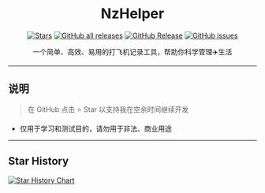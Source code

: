 <div align="center">

# NzHelper

[![Stars](https://img.shields.io/github/stars/bug-bit/NzHelper?label=stars)](https://github.com/bug-bit/NzHelper)
<a href="https://github.com/bug-bit/NzHelper/releases"><img alt="GitHub all releases" src="https://img.shields.io/github/downloads/bug-bit/NzHelper/total?label=Downloads"></a>
[![GitHub Release](https://img.shields.io/github/v/release/bug-bit/NzHelper)](https://github.com/bug-bit/NzHelper/releases)
<a href="https://github.com/bug-bit/NzHelper/issues"><img alt="GitHub issues" src="https://img.shields.io/github/issues/bug-bit/NzHelper"></a>

一个简单、高效、易用的打飞机记录工具，帮助你科学管理✈️生活

</div>

---

## 说明
> 在 GitHub 点击 ⭐ Star 以支持我在空余时间继续开发
- 仅用于学习和测试目的，请勿用于非法、商业用途

---

## Star History

[![Star History Chart](https://api.star-history.com/svg?repos=bug-bit/NzHelper&type=Timeline)](https://star-history.com/#bug-bit/NzHelper&Timeline)
